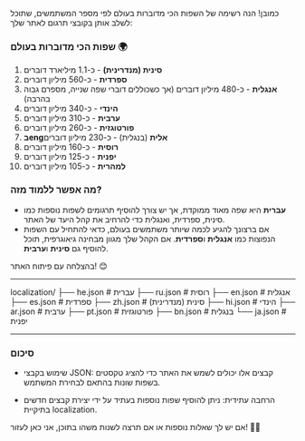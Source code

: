 כמובן! הנה רשימה של השפות הכי מדוברות בעולם לפי מספר המשתמשים, שתוכל לשלב אותן בקובצי תרגום לאתר שלך:

### שפות הכי מדוברות בעולם 🌍

1. **סינית (מנדרינית)** - כ-1.1 מיליארד דוברים
2. **ספרדית** - כ-560 מיליון דוברים
3. **אנגלית** - כ-480 מיליון דוברים (אך כשכוללים דוברי שפה שנייה, מספרם גבוה בהרבה)
4. **הינדי** - כ-340 מיליון דוברים
5. **ערבית** - כ-310 מיליון דוברים
6. **פורטוגזית** - כ-260 מיליון דוברים
7. **בengאלית** (בנגלית) - כ-230 מיליון דוברים
8. **רוסית** - כ-160 מיליון דוברים
9. **יפנית** - כ-125 מיליון דוברים
10. **למהרית** - כ-105 מיליון דוברים

### מה אפשר ללמוד מזה?

- **עברית** היא שפה מאוד ממוקדת, אך יש צורך להוסיף תרגומים לשפות נוספות כמו סינית, ספרדית, ואנגלית כדי להרחיב את קהל היעד של האתר.
- אם ברצונך להגיע לכמה שיותר משתמשים בעולם, כדאי להתחיל עם השפות הנפוצות כמו **אנגלית** ו**ספרדית**. אם הקהל שלך מגוון מבחינה גיאוגרפית, תוכל להוסיף גם **סינית** ו**ערבית**.

בהצלחה עם פיתוח האתר! 😊

---

localization/
├── he.json      # עברית
├── ru.json      # רוסית
├── en.json      # אנגלית
├── es.json      # ספרדית
├── zh.json      # סינית (מנדרינית)
├── hi.json      # הינדי
├── ar.json      # ערבית
├── pt.json      # פורטוגזית
├── bn.json      # בנגלית
└── ja.json      # יפנית

---

### סיכום

- שימוש בקבצי JSON: קבצים אלו יכולים לשמש את האתר כדי להציג טקסטים בשפות שונות בהתאם לבחירת המשתמש.

- הרחבה עתידית: ניתן להוסיף שפות נוספות בעתיד על ידי יצירת קבצים חדשים בתיקיית localization.

אם יש לך שאלות נוספות או אם תרצה לשנות משהו בתוכן, אני כאן לעזור! 🚀✨